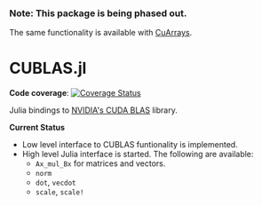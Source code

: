 ### Note: This package is being phased out.

The same functionality is available with [CuArrays](https://github.com/JuliaGPU/CuArrays.jl).

# CUBLAS.jl

**Code coverage**: [![Coverage Status](https://codecov.io/gh/JuliaGPU/CUBLAS.jl/coverage.svg)](https://codecov.io/gh/JuliaGPU/CUBLAS.jl)

Julia bindings to [NVIDIA's CUDA BLAS](http://docs.nvidia.com/cuda/cublas/#axzz3QuWcFxvY) library.

**Current Status**
* Low level interface to CUBLAS funtionality is implemented.
* High level Julia interface is started. The following are available:
    * `Ax_mul_Bx` for matrices and vectors.
    * `norm`
    * `dot`, `vecdot`
    * `scale`, `scale!`
